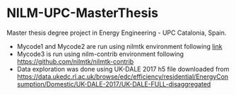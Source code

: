 # NILM-UPC-MasterThesis
Master thesis degree project in Energy Engineering - UPC Catalonia, Spain.

- Mycode1 and Mycode2 are run using nilmtk environment following [link](https://github.com/nilmtk/nilmtk)
- Mycode3 is run using nilm-contrib environment following https://github.com/nilmtk/nilmtk-contrib
- Data exploration was done using UK-DALE 2017 h5 file downloaded from https://data.ukedc.rl.ac.uk/browse/edc/efficiency/residential/EnergyConsumption/Domestic/UK-DALE-2017/UK-DALE-FULL-disaggregated
